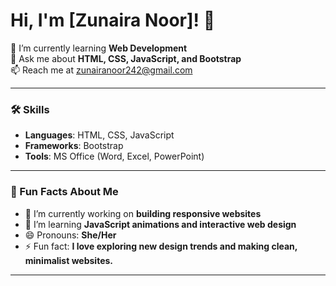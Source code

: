 # Hi, I'm [Zunaira Noor]! 👋

🌱 I’m currently learning **Web Development**  
💬 Ask me about **HTML, CSS, JavaScript, and Bootstrap**  
📫 Reach me at [zunairanoor242@gmail.com](mailto:zunairanoor242@gmail.com)  

---

### 🛠️ Skills
- **Languages**: HTML, CSS, JavaScript  
- **Frameworks**: Bootstrap  
- **Tools**: MS Office (Word, Excel, PowerPoint)  

---

### 🚀 Fun Facts About Me
- 🔭 I’m currently working on **building responsive websites**  
- 🌱 I’m learning **JavaScript animations and interactive web design**  
- 😄 Pronouns: **She/Her**  
- ⚡ Fun fact: **I love exploring new design trends and making clean, minimalist websites.**  

---


